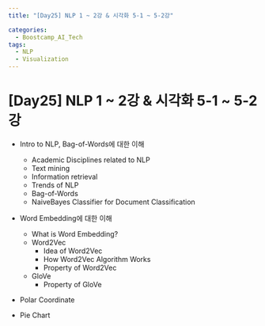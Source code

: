 ```yaml
---
title: "[Day25] NLP 1 ~ 2강 & 시각화 5-1 ~ 5-2강"

categories:
  - Boostcamp_AI_Tech
tags:
  - NLP
  - Visualization
---
```


# [Day25] NLP 1 ~ 2강 & 시각화 5-1 ~ 5-2강

* Intro to NLP, Bag-of-Words에 대한 이해
  * Academic Disciplines related to NLP
  * Text mining
  * Information retrieval
  * Trends of NLP
  * Bag-of-Words
  * NaiveBayes Classifier for Document Classification
  
* Word Embedding에 대한 이해
  * What is Word Embedding?
  * Word2Vec
    * Idea of Word2Vec
    * How Word2Vec Algorithm Works
    * Property of Word2Vec
  * GloVe
    * Property of GloVe

* Polar Coordinate

* Pie Chart